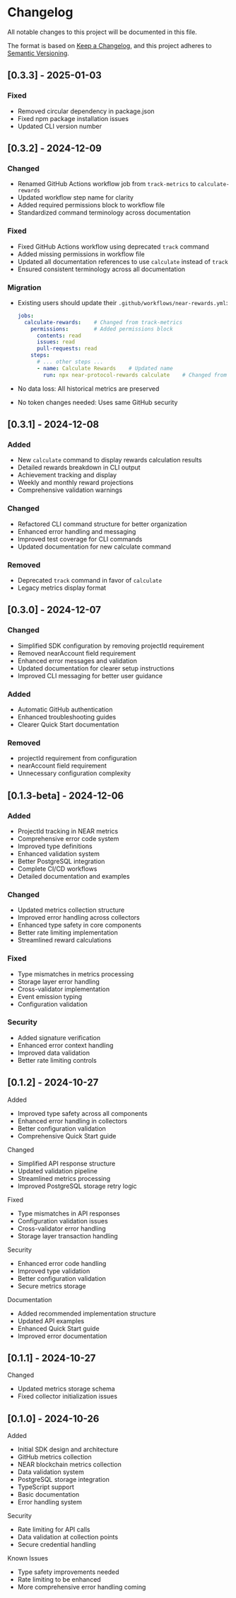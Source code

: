 # Changelog

All notable changes to this project will be documented in this file.

The format is based on [Keep a Changelog](https://keepachangelog.com/en/1.0.0/),
and this project adheres to [Semantic Versioning](https://semver.org/spec/v2.0.0.html).

## [0.3.3] - 2025-01-03

### Fixed

- Removed circular dependency in package.json
- Fixed npm package installation issues
- Updated CLI version number

## [0.3.2] - 2024-12-09

### Changed

- Renamed GitHub Actions workflow job from `track-metrics` to `calculate-rewards`
- Updated workflow step name for clarity
- Added required permissions block to workflow file
- Standardized command terminology across documentation

### Fixed

- Fixed GitHub Actions workflow using deprecated `track` command
- Added missing permissions in workflow file
- Updated all documentation references to use `calculate` instead of `track`
- Ensured consistent terminology across all documentation

### Migration

- Existing users should update their `.github/workflows/near-rewards.yml`:

  ```yaml
  jobs:
    calculate-rewards:    # Changed from track-metrics
      permissions:        # Added permissions block
        contents: read
        issues: read
        pull-requests: read
      steps:
        # ... other steps ...
        - name: Calculate Rewards    # Updated name
          run: npx near-protocol-rewards calculate    # Changed from track
  ```

- No data loss: All historical metrics are preserved
- No token changes needed: Uses same GitHub security

## [0.3.1] - 2024-12-08

### Added

- New `calculate` command to display rewards calculation results
- Detailed rewards breakdown in CLI output
- Achievement tracking and display
- Weekly and monthly reward projections
- Comprehensive validation warnings

### Changed

- Refactored CLI command structure for better organization
- Enhanced error handling and messaging
- Improved test coverage for CLI commands
- Updated documentation for new calculate command

### Removed

- Deprecated `track` command in favor of `calculate`
- Legacy metrics display format

## [0.3.0] - 2024-12-07

### Changed

- Simplified SDK configuration by removing projectId requirement
- Removed nearAccount field requirement
- Enhanced error messages and validation
- Updated documentation for clearer setup instructions
- Improved CLI messaging for better user guidance

### Added

- Automatic GitHub authentication
- Enhanced troubleshooting guides
- Clearer Quick Start documentation

### Removed

- projectId requirement from configuration
- nearAccount field requirement
- Unnecessary configuration complexity

## [0.1.3-beta] - 2024-12-06

### Added

- ProjectId tracking in NEAR metrics
- Comprehensive error code system
- Improved type definitions
- Enhanced validation system
- Better PostgreSQL integration
- Complete CI/CD workflows
- Detailed documentation and examples

### Changed

- Updated metrics collection structure
- Improved error handling across collectors
- Enhanced type safety in core components
- Better rate limiting implementation
- Streamlined reward calculations

### Fixed

- Type mismatches in metrics processing
- Storage layer error handling
- Cross-validator implementation
- Event emission typing
- Configuration validation

### Security

- Added signature verification
- Enhanced error context handling
- Improved data validation
- Better rate limiting controls

## [0.1.2] - 2024-10-27

Added

- Improved type safety across all components
- Enhanced error handling in collectors
- Better configuration validation
- Comprehensive Quick Start guide

Changed

- Simplified API response structure
- Updated validation pipeline
- Streamlined metrics processing
- Improved PostgreSQL storage retry logic

Fixed

- Type mismatches in API responses
- Configuration validation issues
- Cross-validator error handling
- Storage layer transaction handling

Security

- Enhanced error code handling
- Improved type validation
- Better configuration validation
- Secure metrics storage

Documentation

- Added recommended implementation structure
- Updated API examples
- Enhanced Quick Start guide
- Improved error documentation

## [0.1.1] - 2024-10-27

Changed

- Updated metrics storage schema
- Fixed collector initialization issues

## [0.1.0] - 2024-10-26

Added

- Initial SDK design and architecture
- GitHub metrics collection
- NEAR blockchain metrics collection
- Data validation system
- PostgreSQL storage integration
- TypeScript support
- Basic documentation
- Error handling system

Security

- Rate limiting for API calls
- Data validation at collection points
- Secure credential handling

Known Issues

- Type safety improvements needed
- Rate limiting to be enhanced
- More comprehensive error handling coming
